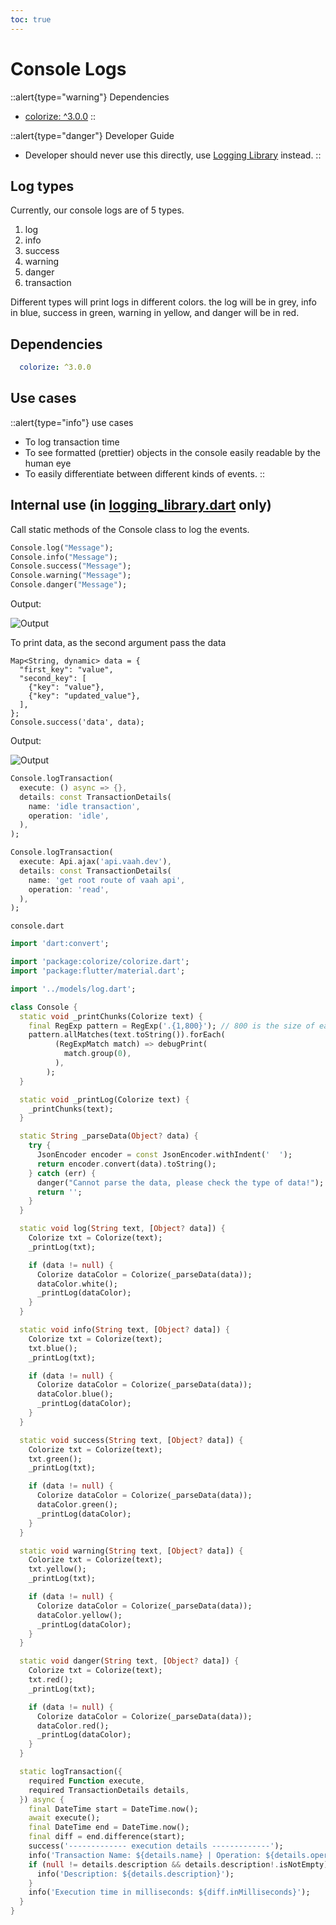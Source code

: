 ```yaml
---
toc: true
---
```


# Console Logs

::alert{type="warning"}
Dependencies   
- [colorize: ^3.0.0](https://pub.dev/packages/colorize)
::

::alert{type="danger"}
Developer Guide   
- Developer should never use this directly, use [Logging Library](../1.logging_library.md) instead.
::



## Log types
Currently, our console logs are of 5 types.
1. log
2. info
3. success
4. warning
5. danger
6. transaction

Different types will print logs in different colors. the log will be in grey, info in blue, success in green, warning in yellow, and danger will be in red.

## Dependencies
```yaml
  colorize: ^3.0.0
```

## Use cases

::alert{type="info"}
use cases   
- To log transaction time
- To see formatted (prettier) objects in the console easily readable by the human eye
- To easily differentiate between different kinds of events.
::

## Internal use (in [logging_library.dart](../logging_library.md) only)

Call static methods of the Console class to log the events.

```dart
Console.log("Message");
Console.info("Message");
Console.success("Message");
Console.warning("Message");
Console.danger("Message");
```

Output:

<img src="/images/flutter/components/log/log-type.png" alt="Output">

To print data, as the second argument pass the data 
```dart{8}
Map<String, dynamic> data = {
  "first_key": "value",
  "second_key": [
    {"key": "value"},
    {"key": "updated_value"},
  ],
};
Console.success('data', data);
```

Output:

<img src="/images/flutter/components/log/prettier-log.png" alt="Output">

```dart
Console.logTransaction(
  execute: () async => {},
  details: const TransactionDetails(
    name: 'idle transaction',
    operation: 'idle',
  ),
);
```

```dart
Console.logTransaction(
  execute: Api.ajax('api.vaah.dev'),
  details: const TransactionDetails(
    name: 'get root route of vaah api',
    operation: 'read',
  ),
);
```

`console.dart`
```dart
import 'dart:convert';

import 'package:colorize/colorize.dart';
import 'package:flutter/material.dart';

import '../models/log.dart';

class Console {
  static void _printChunks(Colorize text) {
    final RegExp pattern = RegExp('.{1,800}'); // 800 is the size of each chunk
    pattern.allMatches(text.toString()).forEach(
          (RegExpMatch match) => debugPrint(
            match.group(0),
          ),
        );
  }

  static void _printLog(Colorize text) {
    _printChunks(text);
  }

  static String _parseData(Object? data) {
    try {
      JsonEncoder encoder = const JsonEncoder.withIndent('  ');
      return encoder.convert(data).toString();
    } catch (err) {
      danger("Cannot parse the data, please check the type of data!");
      return '';
    }
  }

  static void log(String text, [Object? data]) {
    Colorize txt = Colorize(text);
    _printLog(txt);

    if (data != null) {
      Colorize dataColor = Colorize(_parseData(data));
      dataColor.white();
      _printLog(dataColor);
    }
  }

  static void info(String text, [Object? data]) {
    Colorize txt = Colorize(text);
    txt.blue();
    _printLog(txt);

    if (data != null) {
      Colorize dataColor = Colorize(_parseData(data));
      dataColor.blue();
      _printLog(dataColor);
    }
  }

  static void success(String text, [Object? data]) {
    Colorize txt = Colorize(text);
    txt.green();
    _printLog(txt);

    if (data != null) {
      Colorize dataColor = Colorize(_parseData(data));
      dataColor.green();
      _printLog(dataColor);
    }
  }

  static void warning(String text, [Object? data]) {
    Colorize txt = Colorize(text);
    txt.yellow();
    _printLog(txt);

    if (data != null) {
      Colorize dataColor = Colorize(_parseData(data));
      dataColor.yellow();
      _printLog(dataColor);
    }
  }

  static void danger(String text, [Object? data]) {
    Colorize txt = Colorize(text);
    txt.red();
    _printLog(txt);

    if (data != null) {
      Colorize dataColor = Colorize(_parseData(data));
      dataColor.red();
      _printLog(dataColor);
    }
  }

  static logTransaction({
    required Function execute,
    required TransactionDetails details,
  }) async {
    final DateTime start = DateTime.now();
    await execute();
    final DateTime end = DateTime.now();
    final diff = end.difference(start);
    success('------------- execution details -------------');
    info('Transaction Name: ${details.name} | Operation: ${details.operation}');
    if (null != details.description && details.description!.isNotEmpty) {
      info('Description: ${details.description}');
    }
    info('Execution time in milliseconds: ${diff.inMilliseconds}');
  }
}
```